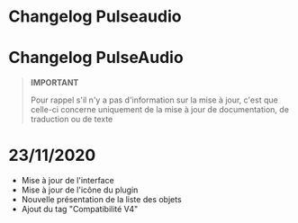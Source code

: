 # Changelog Pulseaudio

# Changelog PulseAudio

>**IMPORTANT**
>
>Pour rappel s'il n'y a pas d'information sur la mise à jour, c'est que celle-ci concerne uniquement de la mise à jour de documentation, de traduction ou de texte

# 23/11/2020
- Mise à jour de l'interface
- Mise à jour de l'icône du plugin
- Nouvelle présentation de la liste des objets
- Ajout du tag "Compatibilité V4"
